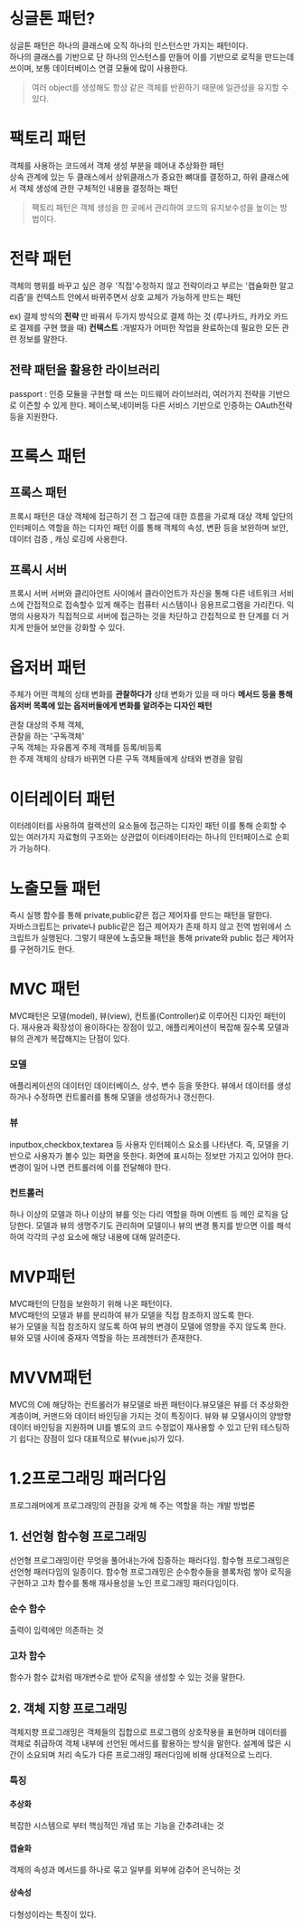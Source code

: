 # 싱글톤 패턴?

싱글톤 패턴은 하나의 클래스에 오직 하나의 인스턴스만 가지는 패턴이다.<br>
하나의 클래스를 기반으로 단 하나의 인스턴스를 만들어 이를 기반으로 로직을 만드는데 쓰이며, 보통 데이터베이스 연결 모듈에 많이 사용한다.

> 여러 object를 생성해도 항상 같은 객체를 반환하기 때문에 일관성을 유지할 수 있다.

# 팩토리 패턴

객체를 사용하는 코드에서 객체 생성 부분을 떼어내 추상화한 패턴 <br>
상속 관계에 있는 두 클래스에서 상위클래스가 중요한 뼈대를 결정하고, 하위 클래스에서 객체 생성에 관한 구체적인 내용을 결정하는 패턴

> 팩토리 패턴은 객체 생성을 한 곳에서 관리하여 코드의 유지보수성을 높이는 방법이다.

# 전략 패턴

객체의 행위를 바꾸고 싶은 경우 '직접'수정하지 않고 전략이라고 부르는 '캡슐화한 알고리즘'을 컨텍스트 안에서 바뀌주면서 상호 교체가 가능하게 만드는 패턴

ex) 결제 방식의 **전략** 만 바꿔서 두가지 방식으로 결제 하는 것 (루나카드, 카카오 카드로 결제를 구현 했을 때)
**컨텍스트** :개발자가 어떠한 작업을 완료하는데 필요한 모든 관련 정보를 말한다.

## 전략 패턴을 활용한 라이브러리

passport : 인증 모듈을 구현할 때 쓰는 미드웨어 라이브러리, 여러가지 전략을 기반으로 이즌할 수 있게 한다.
페이스북,네이버등 다른 서비스 기반으로 인증하는 OAuth전략 등을 지원한다.

# 프록스 패턴

## 프록스 패턴

프록시 패턴은 대상 객체에 접근하기 전 그 접근에 대한 흐름을 가로채 대상 객체 앞단의 인터페이스 역할을 하는 디자인 패턴
이를 통해 객체의 속성, 변환 등을 보완하며 보안, 데이터 검증 , 캐싱 로깅에 사용한다.

## 프록시 서버

프록시 서버 서버와 클리아언트 사이에서 클라이언트가 자신을 통해 다른 네트워크 서비스에 간접적으로 접속할수 있게 해주는 컴퓨터 시스템이나 응용프로그램을 가리킨다.
익명의 사용자가 직접적으로 서버에 접근하는 것을 차단하고 간접적으로 한 단계를 더 거치게 만들어 보안을 강화할 수 있다.

# 옵저버 패턴

주체가 어떤 객체의 상태 변화를 **관찰하다가** 상태 변화가 있을 때 마다 **메서드 등을 통해 옵저버 목록에 있는 옵저버들에게 변화를 알려주는 디자인 패턴**

관찰 대상의 주체 객체,<br>
관찰을 하는 '구독객체'<br>
구독 객체는 자유롭게 주제 객체를 등록/비등록 <br>
한 주제 객체의 상태가 바뀌면 다른 구독 객체들에게 상태와 변경을 알림

# 이터레이터 패턴

이터레이터를 사용하여 컬렉션의 요소들에 접근하는 디자인 패턴 이를 통해 순회할 수 있는 여러가지 자료형의 구조와는 상관없이 이터레이터라는 하나의 인터페이스로 순회가 가능하다.

# 노출모듈 패턴

즉시 실행 함수를 통해 private,public같은 접근 제어자를 만드는 패턴을 말한다. <br>
자바스크립트는 private나 public같은 접근 제어자가 존재 하지 않고 전역 범위에서 스크립트가 실행된다. 그렇기 때문에 노출모듈 패턴을 통해 private와 public 접근 제어자를 구현하기도 한다.

# MVC 패턴

MVC패턴은 모델(model), 뷰(view), 컨트롤(Controller)로 이루어진 디자인 패턴이다.
재사용과 확장성이 용이하다는 장점이 있고, 애플리케이션이 복잡해 질수록 모델과 뷰의 관계가 복잡해지는 단점이 있다.

### 모델

애플리케이션의 데이터인 데이터베이스, 상수, 변수 등을 뜻한다.
뷰에서 데이터를 생성하거나 수정하면 컨트롤러를 통해 모델을 생성하거나 갱신한다.

### 뷰

inputbox,checkbox,textarea 등 사용자 인터페이스 요소를 나타낸다. 즉, 모델을 기반으로 사용자가 볼수 있는 화면을 뜻한다. 화면에 표시하는 정보만 가지고 있어야 한다.
변경이 일어 나면 컨트롤러에 이를 전달해야 한다.

### 컨트롤러

하나 이상의 모델과 하나 이상의 뷰를 잇는 다리 역할을 하며 이벤트 등 메인 로직을 담당한다.
모델과 뷰의 생명주기도 관리하며 모델이나 뷰의 변경 통지를 받으면 이를 해석하여 각각의 구성 요소에 해당 내용에 대해 알려준다.

# MVP패턴

MVC패턴의 단점을 보완하기 위해 나온 패턴이다. <br>
MVC패턴의 모델과 뷰를 분리하여 뷰가 모델을 직접 참조하지 않도록 한다. <br>
뷰가 모델을 직접 참조하지 않도록 하여 뷰의 변경이 모델에 영향을 주지 않도록 한다. <br>
뷰와 모델 사이에 중재자 역할을 하는 프레젠터가 존재한다.

# MVVM패턴

MVC의 C에 해당하는 컨트롤러가 뷰모델로 바뀐 패턴이다.뷰모델은 뷰를 더 추상화한 계층이며, 커맨드와 데이터 바인딩을 가지는 것이 특징이다.
뷰와 뷰 모델사이의 양방향 데이터 바인팅을 지원하며 UI를 별도의 코드 수정없이 재사용할 수 있고 단위 테스팅하기 쉽다는 장점이 있다
대표적으로 뷰(vue.js)가 있다.

# 1.2프로그래밍 패러다임

프로그래머에게 프로그래밍의 관점을 갖게 해 주는 역할을 하는 개발 방법론

## 1. 선언형 함수형 프로그래밍

선언형 프로그래밍이란 무엇을 풀어내는가에 집중하는 패러다임. 함수형 프로그래밍은 선언형 패러다임의 일종이다.
함수형 프로그래밍은 순수함수들을 블록처럼 쌓아 로직을 구현하고 고차 함수를 통해 재사용성을 노인 프로그래밍 패러다임이다.

### 순수 함수

출력이 입력에만 의존하는 것

### 고차 함수

함수가 함수 값처럼 매개변수로 받아 로직을 생성할 수 있는 것을 말한다.

## 2. 객체 지향 프로그래밍

객체지향 프로그래밍은 객체들의 집합으로 프로그램의 상호작용을 표현하며 데이터를 객체로 취급하여 객체 내부에 선언된 메서드를 활용하는 방식을 말한다.
설계에 많은 시간이 소요되며 처리 속도가 다른 프로그래밍 패러다임에 비해 상대적으로 느리다.

### 특징

#### 추상화

복잡한 시스템으로 부터 핵심적인 개념 또는 기능을 간추려내는 것

#### 캡슐화

객체의 속성과 메서드를 하나로 묶고 일부를 외부에 감추어 은닉하는 것

#### 상속성

다형성이라는 특징이 있다.
